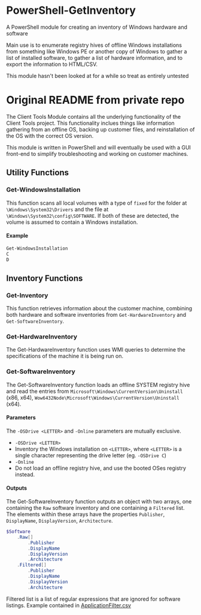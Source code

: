 # PowerShell-GetInventory
A PowerShell module for creating an inventory of Windows hardware and software

Main use is to enumerate registry hives of offline Windows installations from something like Windows PE or another copy of Windows to gather a list of installed software, to gather a list of hardware information, and to export the information to HTML/CSV.

This module hasn't been looked at for a while so treat as entirely untested

# Original README from private repo
The Client Tools Module contains all the underlying functionality of the Client Tools project. This functionality inclues things like information gathering from an offline OS, backing up customer files, and reinstallation of the OS with the correct OS version.

This module is written in PowerShell and will eventually be used with a GUI front-end to simplify troubleshooting and working on customer machines.

## Utility Functions

### Get-WindowsInstallation

This function scans all local volumes with a type of `fixed` for the folder at `\Windows\System32\Drivers` and the file at `\Windows\System32\config\SOFTWARE`. If both of these are detected, the volume is assumed to contain a Windows installation.

#### Example

```powershell
Get-WindowsInstallation
C
D
```

## Inventory Functions

### Get-Inventory

This function retrieves information about the customer machine, combining both hardware and software inventories from `Get-HardwareInventory` and `Get-SoftwareInventory`.

### Get-HardwareInventory

The Get-HardwareInventory function uses WMI queries to determine the specifications of the machine it is being run on.

### Get-SoftwareInventory

The Get-SoftwareInventory function loads an offline SYSTEM registry hive and read the entries from `Microsoft\Windows\CurrentVersion\Uninstall` (x86, x64), `Wow6432Node\Microsoft\Windows\CurrentVersion\Uninstall` (x64).

#### Parameters

The `-OSDrive <LETTER>` and `-Online` parameters are mutually exclusive.

* `-OSDrive <LETTER>`
 * Inventory the Windows installation on `<LETTER>`, where `<LETTER>` is a single character representing the drive letter (eg. `-OSDrive C`)
* `-Online`
 * Do not load an offline registry hive, and use the booted OSes registry instead.
 
#### Outputs

The Get-SoftwareInventory function outputs an object with two arrays, one containing the `Raw` software inventory and one containing a `Filtered` list. The elements within these arrays have the properties `Publisher`, `DisplayName`, `DisplayVersion`, `Architecture`.

```powershell
$Software
    .Raw[]
        .Publisher
        .DisplayName
        .DisplayVersion
        .Architecture
    .Filtered[]
        .Publisher
        .DisplayName
        .DisplayVersion
        .Architecture
```

Filtered list is a list of regular expressions that are ignored for software listings. Example contained in [ApplicationFilter.csv](https://github.com/DanDonoghue/PowerShell-GetInventory/files/11185821/ApplicationFilter.csv)
